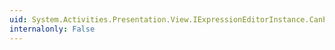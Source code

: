 ```yaml
---
uid: System.Activities.Presentation.View.IExpressionEditorInstance.CanPaste
internalonly: False
---
```

